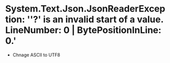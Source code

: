 # System.Text.Json.JsonReaderException: ''?' is an invalid start of a value. LineNumber: 0 | BytePositionInLine: 0.'

* Chnage ASCII to UTF8